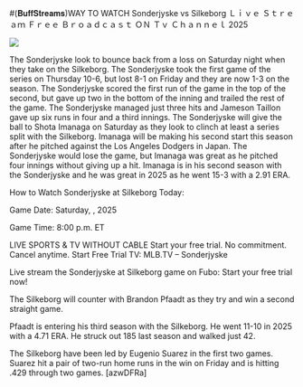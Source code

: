 #(𝐁𝐮𝐟𝐟𝐒𝐭𝐫𝐞𝐚𝐦𝐬)WAY TO WATCH Sonderjyske vs Silkeborg Ｌｉｖｅ Ｓｔｒｅａｍ Ｆｒｅｅ Ｂｒｏａｄｃａｓｔ ＯＮ Ｔｖ Ｃｈａｎｎｅｌ  2025  
  
  
[![](https://i.imgur.com/qSNzIqt.png)](https://movie.rssnews.media/AmnxelEsh.php)  
  
The Sonderjyske look to bounce back from a loss on Saturday night when they take on the Silkeborg. The Sonderjyske took the first game of the series on Thursday 10-6, but lost 8-1 on Friday and they are now 1-3 on the season. The Sonderjyske scored the first run of the game in the top of the second, but gave up two in the bottom of the inning and trailed the rest of the game. The Sonderjyske managed just three hits and Jameson Taillon gave up six runs in four and a third innings. The Sonderjyske will give the ball to Shota Imanaga on Saturday as they look to clinch at least a series split with the Silkeborg. Imanaga will be making his second start this season after he pitched against the Los Angeles Dodgers in Japan. The Sonderjyske would lose the game, but Imanaga was great as he pitched four innings without giving up a hit. Imanaga is in his second season with the Sonderjyske and he was great in 2025 as he went 15-3 with a 2.91 ERA.

How to Watch Sonderjyske at Silkeborg Today:

Game Date: Saturday, , 2025

Game Time: 8:00 p.m. ET

LIVE SPORTS & TV WITHOUT CABLE
Start your free trial. No commitment. Cancel anytime.
Start Free Trial
TV: MLB.TV – Sonderjyske

Live stream the Sonderjyske at Silkeborg game on Fubo: Start your free trial now!

The Silkeborg will counter with Brandon Pfaadt as they try and win a second straight game.

Pfaadt is entering his third season with the Silkeborg. He went 11-10 in 2025 with a 4.71 ERA. He struck out 185 last season and walked just 42.

The Silkeborg have been led by Eugenio Suarez in the first two games. Suarez hit a pair of two-run home runs in the win on Friday and is hitting .429 through two games. [azwDFRa]